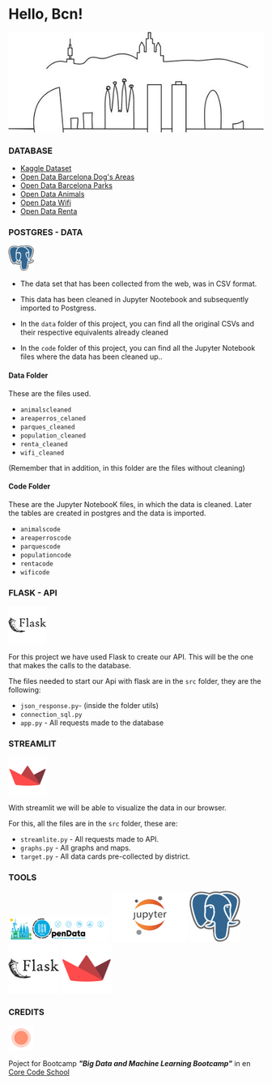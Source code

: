 # Hello, Bcn!

![](./src/img/skyline_liner.jpeg)



### DATABASE


- [Kaggle Dataset](https://www.kaggle.com/xvivancos/barcelona-data-sets)
- [Open Data Barcelona Dog's Areas](https://opendata-ajuntament.barcelona.cat/data/es/dataset/arees-esbarjo-gossos-bcn)
- [Open Data Barcelona Parks](https://opendata-ajuntament.barcelona.cat/data/es/dataset/culturailleure-espaisinfantils)
- [Open Data Animals](https://opendata-ajuntament.barcelona.cat/data/es/dataset/cens-animals-companyia)
- [Open Data Wifi](https://opendata-ajuntament.barcelona.cat/data/es/dataset/punts-wifi)
- [Open Data Renta](https://opendata-ajuntament.barcelona.cat/data/es/dataset/renda-disponible-llars-bcn)


###  POSTGRES - DATA 

<img src="./src/img/postgresimg.png" width="50" height="50">

- The data set that has been collected from the web, was in CSV format.

- This data has been cleaned in Jupyter Nootebook and subsequently imported to Postgress.

- In the `data` folder of this project, you can find all the original CSVs and their respective equivalents already cleaned

- In the `code` folder of this project, you can find all the Jupyter Notebook files where the data has been cleaned up..

#### Data Folder

These are the files used. 

- `animalscleaned`
- `areaperros_celaned`
- `parques_cleaned` 
- `population_cleaned` 
- `renta_cleaned` 
- `wifi_cleaned` 

(Remember that in addition, in this folder are the files without cleaning)


#### Code Folder

These are the Jupyter NotebooK files, in which the data is cleaned. Later the tables are created in postgres and the data is imported.

- `animalscode`
- `areaperroscode`
- `parquescode` 
- `populationcode` 
- `rentacode` 
- `wificode` 


### FLASK - API

<img src="./src/img/flaskimg.png" width="75" height="75">

For this project we have used Flask to create our API. This will be the one that makes the calls to the database.

The files needed to start our Api with flask are in the `src` folder, they are the following:

- `json_response.py`- (inside the folder utils)
- `connection_sql.py`
- `app.py` - All requests made to the database


### STREAMLIT

<img src="./src/img/streamlitimg.png" width="75" height="75">

With streamlit we will be able to visualize the data in our browser.

For this, all the files are in the `src` folder, these are:


- `streamlite.py` - All requests made to API.
- `graphs.py` - All graphs and maps.
- `target.py` - All data cards pre-collected by district.


### TOOLS

<img src="./src/img/opendataimg.png" width="200" height="50">
<img src="./src/img/jupyterimg.jpeg" width="150" height="100">
<img src="./src/img/postgresimg.png" width="100" height="100">
<img src="./src/img/flaskimg.png" width="100" height="100">
<img src="./src/img/streamlitimg.png" width="100" height="100">

### CREDITS 

<img src="./src/img/corecodeimg.jpeg" width="50" height="50">

Poject for Bootcamp  ***"Big Data and Machine Learning Bootcamp"*** in en [Core Code School](https://www.corecode.school/)

